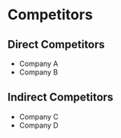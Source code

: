 # Competitors

## Direct Competitors

- Company A
- Company B

## Indirect Competitors

- Company C
- Company D
